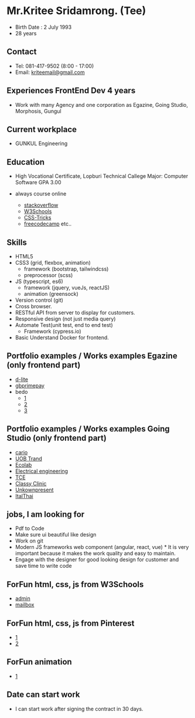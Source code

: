 # Mr.Kritee Sridamrong. (Tee)

- Birth Date : 2 July 1993
- 28 years

## Contact

- Tel: 081-417-9502 (8:00 - 17:00)
- Email: kriteemail@gmail.com

## Experiences FrontEnd Dev 4 years

- Work with many Agency and one corporation as Egazine, Going Studio, Morphosis, Gungul

## Current workplace

- GUNKUL Engineering

## Education

- High Vocational Certificate, Lopburi Technical Callege Major: Computer Software GPA 3.00

- always course online
  - [stackoverflow](https://stackoverflow.com/)
  - [W3Schools](https://www.w3schools.com/)
  - [CSS-Tricks](https://css-tricks.com/)
  - [freecodecamp](https://www.freecodecamp.org/) etc..

## Skills

- HTML5
- CSS3 (grid, flexbox, animation)
    - framework (bootstrap, tailwindcss)
    - preprocessor (scss)
- JS (typescript, es6)
    - framework (jquery, vueJs, reactJS)
    - animation (greensock)
- Version control (git)
- Cross browser.
- RESTful API from server to display for customers.
- Responsive design (not just media query)
- Automate Test(unit test, end to end test)
    - Framework (cypress.io)
- Basic Understand Docker for frontend.

## Portfolio examples / Works examples Egazine (only frontend part)

- <a href="http://www.d-lite.co.th/" target="_blank">d-lite</a>
- <a href="https://www.gbprimepay.com/" target="_blank">gbprimepay</a>
- bedo
  - <a href="http://dmiceplanner.businesseventsthailand.com/dmice/campaign-d-c.php" target="_blank">1</a>
  - <a href="http://dmiceplanner.businesseventsthailand.com/dmice/campaign-d-e.php" target="_blank">2</a>
  - <a href="http://dmiceplanner.businesseventsthailand.com/dmice/copromotionwithtat.php" target="_blank">3</a>

## Portfolio examples / Works examples Going Studio (only frontend part)

- <a href="https://cariogolfcart.com/" target="_blank">cario</a>
- <a href="https://kriteet.github.io/portfolio/work/Uob/" target="_blank">UOB Trand</a>
- <a href="http://ecolab-service.co.th/" target="_blank">Ecolab</a>
- <a href="http://ee.eng.su.ac.th/" target="_blank">Electrical engineering</a>
- <a href="http://tcesolutions.com/" target="_blank">TCE</a>
- <a href="http://classyclinic.com/" target="_blank">Classy Clinic</a>
- <a href="https://unknownpresent.com/" target="_blank">Unkownpresent</a>
- <a href="http://www.italthaiengineering.com/backupGoing/" target="_blank">ItalThai</a>

## jobs, I am looking for

- Pdf to Code
- Make sure ui beautiful like design
- Work on git
- Modern JS frameworks web component (angular, react, vue) * It is very important because it makes the work quality and easy to maintain.
- Engage with the designer for good looking design for customer and save time to write code 

## ForFun html, css, js from W3Schools 

- <a href="https://kriteet.github.io/portfolio/work/admin/index.html" target="_blank">admin</a>
- <a href="https://kriteet.github.io/portfolio/work/mailbox/index.html" target="_blank">mailbox</a>

## ForFun html, css, js from Pinterest

- <a href="https://kriteet.github.io/portfolio/work/psd1/index.html" target="_blank">1</a>
- <a href="https://kriteet.github.io/portfolio/work/psd2/index.html" target="_blank">2</a>

## ForFun animation

- <a href="https://kriteet.github.io/portfolio/work/psd1-animation/index.html" target="_blank">1</a>

## Date can start work

- I can start work after signing the contract in 30 days.
